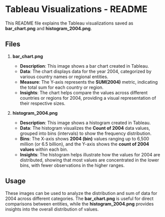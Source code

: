 # Tableau Visualizations - README

This README file explains the Tableau visualizations saved as **bar_chart.png** and **histogram_2004.png**.

## Files

1. **bar_chart.png**
   - **Description**: This image shows a bar chart created in Tableau.
   - **Data**: The chart displays data for the year 2004, categorized by various country names or regional entities.
   - **Measure**: The Y-axis represents the **SUM(2004)** metric, indicating the total sum for each country or region.
   - **Insights**: The chart helps compare the values across different countries or regions for 2004, providing a visual representation of their respective sizes.

2. **histogram_2004.png**
   - **Description**: This image shows a histogram created in Tableau.
   - **Data**: The histogram visualizes the **Count of 2004** data values, grouped into bins (intervals) to show the frequency distribution.
   - **Bins**: The X-axis shows **2004 (bin)** values ranging up to 6,500 million (or 6.5 billion), and the Y-axis shows the **count of 2004 values** within each bin.
   - **Insights**: The histogram helps illustrate how the values for 2004 are distributed, showing that most values are concentrated in the lower bins, with fewer observations in the higher ranges.

## Usage
These images can be used to analyze the distribution and sum of data for 2004 across different categories. The **bar_chart.png** is useful for direct comparisons between entities, while the **histogram_2004.png** provides insights into the overall distribution of values.
